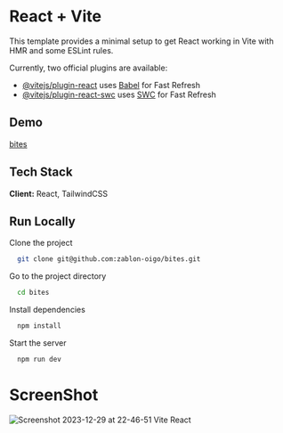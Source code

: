 # React + Vite

This template provides a minimal setup to get React working in Vite with HMR and some ESLint rules.

Currently, two official plugins are available:

- [@vitejs/plugin-react](https://github.com/vitejs/vite-plugin-react/blob/main/packages/plugin-react/README.md) uses [Babel](https://babeljs.io/) for Fast Refresh
- [@vitejs/plugin-react-swc](https://github.com/vitejs/vite-plugin-react-swc) uses [SWC](https://swc.rs/) for Fast Refresh
## Demo
[bites]()
## Tech Stack
**Client:** React, TailwindCSS
## Run Locally

Clone the project

```bash
  git clone git@github.com:zablon-oigo/bites.git
```

Go to the project directory

```bash
  cd bites
```

Install dependencies

```bash
  npm install
```

Start the server

```bash
  npm run dev
```

# ScreenShot

![Screenshot 2023-12-29 at 22-46-51 Vite React](https://github.com/zablon-oigo/bites/assets/143833326/ef88df19-da27-4c63-a620-ca64d17c57d3)
